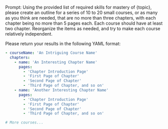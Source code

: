 Prompt: Using the provided list of required skills for mastery of {topic}, please create an outline for a series of 10 to 20 small courses, or as many as you think are needed, that are no more than three chapters, with each chapter being no more than 5 pages each. Each course should have at least two chapter. Reorganize the items as needed, and try to make each course relatively independent. 

Please return your results in the following YAML format:

```yaml
- courseName: 'An Intriguing Course Name'
  chapters:
    - name: 'An Interesting Chapter Name'
      pages:
        - 'Chapter Introduction Page'
        - 'First Page of Chapter'
        - 'Second Page of Chapter'
        - 'Third Page of Chapter, and so on'
    - name: 'Another Interesting Chapter Name'
      pages:
        - 'Chapter Introduction Page'
        - 'First Page of Chapter'
        - 'Second Page of Chapter'
        - 'Third Page of Chapter, and so on'

# More courses...
```